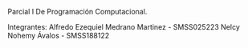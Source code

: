 Parcial I De Programación Computacional.

Integrantes:
Alfredo Ezequiel Medrano Martinez - SMSS025223
Nelcy Nohemy Ávalos - SMSS188122
